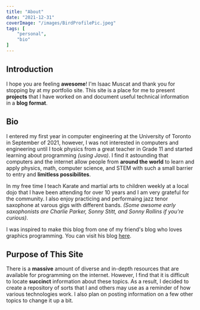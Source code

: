 ```yaml
---
title: "About"
date: "2021-12-31"
coverImage: "/images/BirdProfilePic.jpeg"
tags: [
	"personal",
	"bio"
]
---
```


## Introduction
I hope you are feeling **awesome**! I'm Isaac Muscat and thank you for stopping by at my portfolio site. This site is a place for me to present **projects** that I have worked on and document useful technical information in a **blog format**.

## Bio
I entered my first year in computer engineering at the University of Toronto in September of 2021, however, I was not interested in computers and engineering until I took physics from a great teacher in Grade 11 and started learning about programming *(using Java)*. I find it astounding that computers and the internet allow people from **around the world** to learn and apply physics, math, computer science, and STEM with such a small barrier to entry and **limitless possibilites**.

In my free time I teach Karate and martial arts to children weekly at a local dojo that I have been attending for over 10 years and I am very grateful for the community. I also enjoy practicing and performaing jazz tenor saxophone at varous gigs with different bands. *(Some awsome early saxophonists are Charlie Parker, Sonny Stitt, and Sonny Rollins if you're curious)*.

I was inspired to make this blog from one of my friend's blog who loves graphics programming. You can visit his blog [here](https://loochisloo.ca/).

## Purpose of This Site
There is a **massive** amount of diverse and in-depth resources that are available for programming on the internet. However, I find that it is difficult to locate **succinct** information about these topics. As a result, I decided to create a repository of sorts that I and others may use as a reminder of how various technologies work. I also plan on posting information on a few other topics to change it up a bit.

